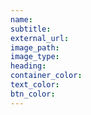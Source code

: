 ```yaml
---
name:
subtitle:
external_url:
image_path:
image_type: 
heading:
container_color: 
text_color: 
btn_color: 
---
```

